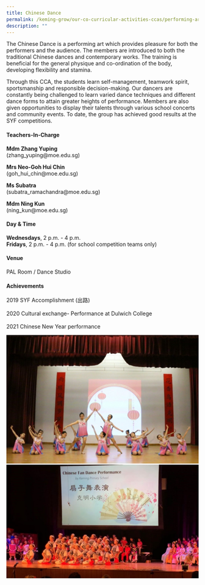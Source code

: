 ```yaml
---
title: Chinese Dance
permalink: /keming-grow/our-co-curricular-activities-ccas/performing-arts/chinese-dance/
description: ""
---
```

<p>The Chinese Dance is a performing art which provides pleasure for both the performers and the audience. The members are introduced to both the traditional Chinese dances and contemporary works. The training is beneficial for the general physique and co-ordination of the body, developing flexibility and stamina.</p>
<p>Through this CCA, the students learn self-management, teamwork spirit, sportsmanship and responsible decision-making. Our dancers are constantly being challenged to learn varied dance techniques and different dance forms to attain greater heights of performance. Members are also given opportunities to display their talents through various school concerts and community events. To date, the group has achieved good results at the SYF competitions.</p>
<h4>Teachers-In-Charge</h4>
<p><strong>Mdm Zhang Yuping<br /></strong>(zhang_yuping@moe.edu.sg)</p>
<p><strong>Mrs Neo-Goh Hui Chin<br /></strong>(goh_hui_chin@moe.edu.sg)</p>
<p><strong>Ms Subatra<br /></strong>(subatra_ramachandra@moe.edu.sg)</p>
<p><strong>Mdm Ning Kun<br /></strong>(ning_kun@moe.edu.sg)</p>
<h4>Day &amp; Time</h4>
<p><strong>Wednesdays</strong>, 2 p.m. - 4 p.m.<br /><strong>Fridays</strong>, 2 p.m. - 4 p.m.&nbsp;(for school competition teams only)</p>
<h4>Venue</h4>
<p>PAL Room / Dance Studio</p>
<h4>Achievements</h4>
<p>2019 SYF Accomplishment (出路)<br /><br />2020 Cultural exchange- Performance at Dulwich College<br /><br />2021 Chinese New Year performance</p>
<img src="/images/cd1.jpg"><br>
<img src="/images/cd2.jpg">